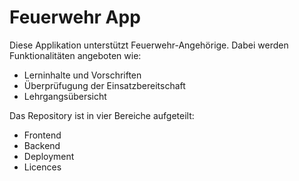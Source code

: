 # Feuerwehr App

Diese Applikation unterstützt Feuerwehr-Angehörige. Dabei werden Funktionalitäten angeboten wie:

- Lerninhalte und Vorschriften
- Überprüfugung der Einsatzbereitschaft
- Lehrgangsübersicht

Das Repository ist in vier Bereiche aufgeteilt:

- Frontend
- Backend
- Deployment
- Licences
